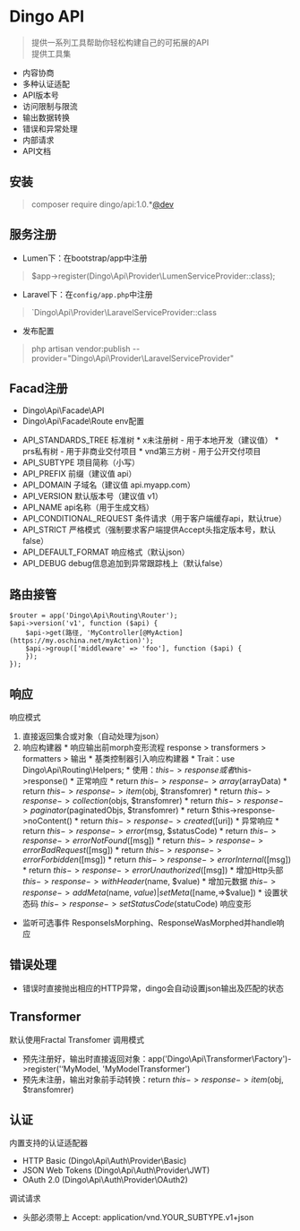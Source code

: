 # Dingo API
> 提供一系列工具帮助你轻松构建自己的可拓展的API  
> 提供工具集  
* 内容协商
* 多种认证适配
* API版本号
* 访问限制与限流
* 输出数据转换
* 错误和异常处理
* 内部请求
* API文档

## 安装
> composer require dingo/api:1.0.*[@dev](https://my.oschina.net/Thinker277)  

## 服务注册
- Lumen下：在bootstrap/app中注册
> $app->register(Dingo\Api\Provider\LumenServiceProvider::class);  
- Laravel下：在`config/app.php`中注册
> `Dingo\Api\Provider\LaravelServiceProvider::class  
- 发布配置
> php artisan vendor:publish --provider="Dingo\Api\Provider\LaravelServiceProvider"  

## Facad注册
- Dingo\Api\Facade\API
- Dingo\Api\Facade\Route
env配置
* API_STANDARDS_TREE 标准树
		* x未注册树 - 用于本地开发（建议值）
		* prs私有树 - 用于非商业交付项目
		* vnd第三方树 - 用于公开交付项目
* API_SUBTYPE 项目简称（小写）
* API_PREFIX 前缀（建议值 api）
* API_DOMAIN 子域名（建议值 api.myapp.com）
* API_VERSION 默认版本号（建议值 v1）
* API_NAME api名称（用于生成文档）
* API_CONDITIONAL_REQUEST 条件请求（用于客户端缓存api，默认true）
* API_STRICT 严格模式（强制要求客户端提供Accept头指定版本号，默认false）
* API_DEFAULT_FORMAT 响应格式（默认json）
* API_DEBUG debug信息追加到异常跟踪栈上（默认false）
## 路由接管
```
$router = app('Dingo\Api\Routing\Router');
$api->version('v1', function ($api) {
    $api->get(路径, 'MyController[@MyAction](https://my.oschina.net/myAction)');
    $api->group(['middleware' => 'foo'], function ($api) {
    });
});
```
## 响应
响应模式
1. 直接返回集合或对象（自动处理为json）
2. 响应构建器
		* 响应输出前morph变形流程 response > transformers > formatters > 输出
		* 基类控制器引入响应构建器
				* Trait：use Dingo\Api\Routing\Helpers;
				* 使用：$this->response或者$this->response()
		* 正常响应
				* return $this->response->array($arrayData)
				* return $this->response->item($obj, $transfomrer)
				* return $this->response->collection($objs, $transfomrer)
				* return $this->response->paginator($paginatedObjs, $transfomrer)
				* return $this->response->noContent()
				* return $this->response->created([$uri])
		* 异常响应
				* return $this->response->error($msg, $statusCode)
				* return $this->response->errorNotFound([$msg])
				* return $this->response->errorBadRequest([$msg])
				* return $this->response->errorForbidden([$msg])
				* return $this->response->errorInternal([$msg])
				* return $this->response->errorUnauthorized([$msg])
		* 增加Http头部 $this->response->withHeader($name, $value)
		* 增加元数据 $this->response->addMeta($name, $value)|setMeta([$name,=>$value])
		* 设置状态码 $this->response->setStatusCode($statuCode)
响应变形
* 监听可选事件 ResponseIsMorphing、ResponseWasMorphed并handle响应

## 错误处理
* 错误时直接抛出相应的HTTP异常，dingo会自动设置json输出及匹配的状态

## Transformer
默认使用Fractal Transfomer
调用模式
* 预先注册好，输出时直接返回对象：app('Dingo\Api\Transformer\Factory')->register('‘MyModel, 'MyModelTransformer')
* 预先未注册，输出对象前手动转换：return $this->response->item($obj, $transfomrer)

## 认证
内置支持的认证适配器
* HTTP Basic (Dingo\Api\Auth\Provider\Basic)
* JSON Web Tokens (Dingo\Api\Auth\Provider\JWT)
* OAuth 2.0 (Dingo\Api\Auth\Provider\OAuth2)

调试请求
* 头部必须带上 Accept: application/vnd.YOUR_SUBTYPE.v1+json